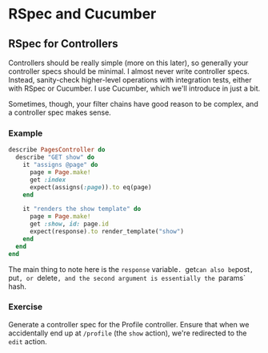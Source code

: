 # RSpec and Cucumber

## RSpec for Controllers

Controllers should be really simple (more on this later), so generally your controller specs should be minimal. I almost never write controller specs. Instead, sanity-check higher-level operations with integration tests, either with RSpec or Cucumber. I use Cucumber, which we'll introduce in just a bit. 

Sometimes, though, your filter chains have good reason to be complex, and a controller spec makes sense. 

### Example

```ruby
describe PagesController do
  describe "GET show" do
    it "assigns @page" do
      page = Page.make!
      get :index
      expect(assigns(:page)).to eq(page)
    end

    it "renders the show template" do
      page = Page.make!
      get :show, id: page.id
      expect(response).to render_template("show")
    end
  end
end
```

The main thing to note here is the `response` variable`. `get` can also be `post`, `put`, or `delete`, and the second argument is essentially the `params` hash.

### Exercise

Generate a controller spec for the Profile controller. Ensure that when we accidentally end up at `/profile` (the `show` action), we're redirected to the `edit` action.
